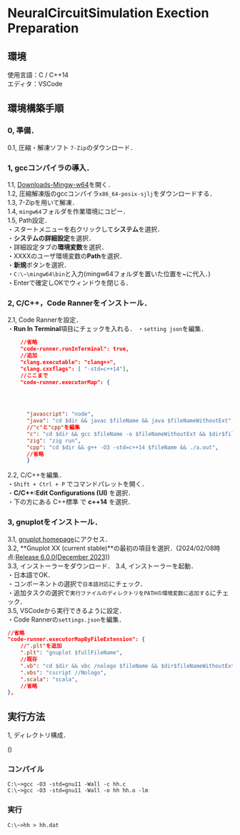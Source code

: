 # NeuralCircuitSimulation Exection Preparation

## 環境

使用言語：C / C++14  
エディタ：VSCode

## 環境構築手順

### 0, 準備．

0.1, 圧縮・解凍ソフト `7-Zip`のダウンロード．  

### 1, gccコンパイラの導入．

1.1, [Downloads-Mingw-w64](https://www.mingw-w64.org/downloads/)を開く．  
1.2, 圧縮解凍版のgccコンパイラ`x86_64-posix-sjlj`をダウンロードする．  
1.3, 7-Zipを用いて解凍．  
1.4, `mingw64`フォルダを作業環境にコピー．  
1.5, Path設定．  
・スタートメニューを右クリックして**システム**を選択．  
・**システムの詳細設定**を選択．  
・詳細設定タブの**環境変数**を選択．  
・XXXXのユーザ環境変数の**Path**を選択．  
・**新規**ボタンを選択．  
・`C:\~\mingw64\bin`と入力(mingw64フォルダを置いた位置を~に代入．)  
・Enterで確定しOKでウィンドウを閉じる．

### 2, C/C++，Code Rannerをインストール．

2.1, Code Rannerを設定．  
・**Run In Terminal**項目にチェックを入れる．
・`setting json`を編集．  

``` json
    //省略
    "code-runner.runInTerminal": true,
    //追加
    "clang.executable": "clang++",
    "clang.cxxflags": [ "-std=c++14"],
    //ここまで
    "code-runner.executorMap": {
      



      "javascript": "node",
      "java": "cd $dir && javac $fileName && java $fileNameWithoutExt",
      //"c"と"cpp"を編集
      "c": "cd $dir && gcc $fileName -o $fileNameWithoutExt && $dir$fileNameWithoutExt",
      "zig": "zig run",
      "cpp": "cd $dir && g++ -O3 -std=c++14 $fileName && ./a.out",
      //省略
      }
```

2.2, C/C++を編集．  
・`Shift + Ctrl + P` でコマンドパレットを開く．  
・**C/C++:Edit Configurations (UI)** を選択．  
・下の方にある C++標準 で **c++14** を選択．  

### 3, gnuplotをインストール．

3.1, [gnuplot homepage](http://www.gnuplot.info/)にアクセス．  
3.2, **Gnuplot XX (current stable)**の最初の項目を選択．(2024/02/08時点:[Release 6.0.0(December 2023)](https://sourceforge.net/projects/gnuplot/files/gnuplot/6.0.0/))  
3.3, インストーラーをダウンロード．
3.4, インストーラーを起動．  
・日本語でOK．  
・コンポーネントの選択で`日本語対応`にチェック．  
・追加タスクの選択で`実行ファイルのディレクトリをPATHの環境変数に追加する`にチェック．  
3.5, VSCodeから実行できるように設定．  
・Code Rannerの`settings.json`を編集．  

``` json
//省略
"code-runner.executorMapByFileExtension": {
    //".plt"を追加
    ".plt": "gnuplot $fullFileName",
    //既存
    ".vb": "cd $dir && vbc /nologo $fileName && $dir$fileNameWithoutExt",
    ".vbs": "cscript //Nologo",
    ".scala": "scala",
    //省略
},
```

## 実行方法

1, ディレクトリ構成．  

()

### コンパイル

``` shell-session
C:\~>gcc -O3 -std=gnu11 -Wall -c hh.c
C:\~>gcc -O3 -std=gnu11 -Wall -o hh hh.o -lm 
```

### 実行

``` shell-session
C:\~>hh > hh.dat
```
